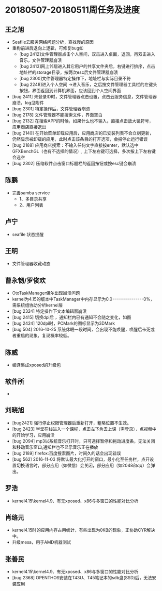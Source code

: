 # 20180507-20180511周任务及进度

## 王之旭
- Seafile云服务网络问题分析，查找慢的原因
- 重构前进后退向上逻辑，可修复bug如
   - [bug 2412]文件管理器点击个人空间，双击进入桌面，返回，再双击进入音乐，文件管理器崩溃
   - [bug 2413]网上邻居进入其它用户的共享文件夹后，右键进行排序，点击地址栏的storage目录，按两次esc后文件管理器崩溃
   - [bug 2300]文件管理器特定操作下，地址栏与实际目录不符
   - [bug 2248]进入个人空间 ->进入音乐，之后按文件管理器工具栏的左键头按钮，界面返回到计算机界面，应该回到个人空间界面
- [bug 2411] 未登录ID时，文件管理器点击设置，点击云服务信息，文件管理器崩溃，log见附件
- [bug 2301] 特定操作后，文件管理器崩溃
- [bug 2178] 文件管理器不能搜索文件，界面空白
- [bug 2132] 在搜索APP的时候，如果什么也不输入，直接点击放大镜符号，应用商店直接退出
- [bug 2140] 在开始菜单卸载应用后，应用商店的已安装列表不会立刻更新，仍然显示被卸载的应用，此时点击该条目的打开选项，会报停止运行错误
- [bug 2188] 应用商店搜索：不输入任何文字直接按enter，默认选中GFXBenchGL（也有不选择的情况）, 上下左右键可选择，多次按上下左右键会选空
- [bug 2302] 压缩软件点击窗口标题栏的返回按钮或按esc键会崩溃

## 陈鹏
- 完善samba service
   - 1、多目录共享
   - 2、用户列表

## 卢宁
- seafile 状态提醒

## 王明
- 文件管理器收藏动态

## 曹永韧/罗俊欢
- OtoTaskManager偶尔出现崩溃问题
- kernel为4.15的版本中TaskManager中内存显示为0.0----------------0%，需系统组协助分析kernel层
- [bug 2324] 特定操作下文本编辑器崩溃
- [bug 2415] 切换dpi后 ，通知栏内已有通知不会随之变化，如图
- [bug 2424] 120dpi时，PCMark的图标显示为3DMark
- [bug 504] 2016-10-25 系统休眠一段时间，会出现不能唤醒，唤醒后卡死或者重启的现象，复现概率较低。

## 陈威
- 编译集成xposed的升级包

## 软件所
- 

## 刘晓旭
- [bug2421] 强行停止权限管理器后重新打开，粗略位置不生效。
- [bug 2423] 学堂在线进入一个课程，点击左下角去上课（需登录），点视频中的开始学习，应用崩溃
- [bug 2094] mp3以系统音乐打开时，只可选择暂停和拖动进度条，无法关闭和移动音乐窗口,通知栏也不显示音乐正在播放
- [bug 2189] firefox:百度搜索图片，时间久的话会出现错误
- [bug 562] 2016-11-03 将默认最大化打开的窗口，最小化至任务栏，点开设置切换语言时，部分应用（如微信）会关闭，部分应用（如2048和qq）会弹出。

## 罗浩
- kernel4.15\kernel4.9、有无xposed、x86与多窗口的性能对比分析

## 肖络元
- kernel4.15时的应用内存占用统计，有些出现为0KB的现象，正协助CYR解决中。
- 升级mesa，用于AMD机器测试

## 张善民
- kernel4.15\kernel4.9、有无xposed、x86与多窗口的性能对比分析
- [bug 2368] OPENTHOS安装在T43U、T45笔记本的sdb盘(SSD)后，无法安装应用
